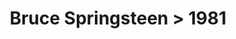 ---
permalink: /projects/graphics/bootleg-covers/bruce/1981
title: 'Bruce Springsteen > 1981'
artist: 'Bruce_Springsteen'
year: '1981'
layout: bootlegs
header:
  overlay_image: /assets/img/graphics/bootleg-covers/features/bruce/1981.jpg
---